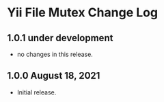 # Yii File Mutex Change Log


## 1.0.1 under development

- no changes in this release.

## 1.0.0 August 18, 2021

- Initial release.